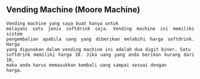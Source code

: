 ## Vending Machine (Moore Machine)

<code><p align="justify">Vending machine yang saya buat hanya untuk melayani satu jenis softdrink saja. Vending machine ini memiliki sistem pengembalian apabila uang yang diberikan melebihi harga softdrink. Harga yang digunakan dalam vending machine ini adalah dua digit biner. Satu softdrink memiliki harga 10. Jika uang yang anda berikan kurang dari 10, maka anda harus memasukkan kembali uang sampai sesuai dengan harga.</p></code>
